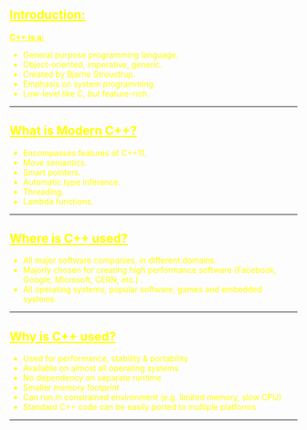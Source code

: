 ## <font color="yellow"><u>Introduction:</u></f>

**<u>C++ is a:</u>**
-  General purpose programming language.
- Object-oriented, imperative, generic.
-  Created by Bjarne Stroustrup.
- Emphasis on system programming.
- Low-level like C, but feature-rich.

---
## <font color="yellow"><u>What is Modern C++?</f></u>

- Encompasses features of C++11.
- Move semantics.
- Smart pointers.
- Automatic type inference.
- Threading.
- Lambda functions.

---
## <font color="yellow"><u>Where is C++ used?</f></u>

- All major software companies, in different domains.
- Majorly chosen for creating high performance software (Facebook,
Google, Microsoft, CERN, etc.) .
- All operating systems, popular software, games and embedded systems.

---
## <font color="yellow"><u>Why is C++ used?</f></u>

- Used for performance, stability & portability
- Available on almost all operating systems
- No dependency on separate runtime
- Smaller memory footprint
- Can run in constrained environment (e.g. limited memory, slow CPU)
- Standard C++ code can be easily ported to multiple platforms

---
